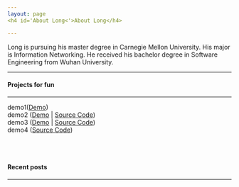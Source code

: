 ```yaml
---
layout: page
<h4 id='About Long<'>About Long</h4>

---
```

Long is pursuing his master degree in Carnegie Mellon University. His major is Information Networking. He received his bachelor degree in Software Engineering from Wuhan University.


---


<h4 id='pet_projects_for_fun'>Projects for fun</h4>


<hr />
<p>demo1(<a href=''>Demo</a>)<br />demo2 (<a href='/'>Demo</a> | <a href=''>Source Code</a>)<br />demo3 (<a href=''>Demo</a> | <a href=''>Source Code</a>)<br />demo4 (<a href=''>Source Code</a>)</p>
<br /><br />
<h4 id='recent_posts'>Recent posts</h4>
<hr /><ul class='posts'>
